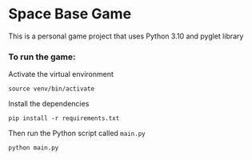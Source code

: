 # Space Base Game

This is a personal game project that uses Python 3.10 and pyglet library

### To run the game:
Activate the virtual environment
```Console
source venv/bin/activate
```

Install the dependencies
```Console
pip install -r requirements.txt
```

Then run the Python script called `main.py`
```Console
python main.py
```
